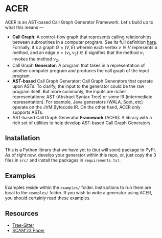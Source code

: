 # ACER

ACER is an AST-based Call Graph Generator Framework. Let's build up to what this means —

- **Call Graph**: A control-flow graph that represents calling relationships between subroutines in a computer program. See its full definition [here](https://www.wikiwand.com/en/Call_graph). Formally, it's a graph $G = (V, E)$ wherein each vertex $v \in V$ represents a method, and an edge $e = (v_1, v_2) \in E$ signifies that the method $v_1$ invokes the method $v_2$.
- Call Graph **Generator**: A program that takes in a representation of another computer program and produces the call graph of the input program.
- **AST-based** Call Graph Generator: Call Graph Generators that operate upon ASTs. To clarify, the input to the generator could be the raw program itself. But more commonly, the inputs are richer representations: AST (Abstract Syntax Tree) or some IR (intermediate representation). For example, Java generators (WALA, Soot, etc) operate on the JVM Bytecode IR. On the other hand, ACER only supports ASTs.
- AST-based Call Graph Generator **Framework** (ACER): A library with a rich set of utilities to help develop AST-based Call Graph Generators.


## Installation
This is a Python library that we have yet to (but will soon) package to PyPI. As of right now, develop your generator within this repo, or, just copy the 3 files in `src/` and install the packages in `requirements.txt`.

## Examples
Examples reside within the `examples/` folder. Instructions to run them are local to the `examples/` folder. If you wish to write a generator using ACER, you should certainly read these examples.

## Resources

- [Tree-Sitter](https://github.com/tree-sitter/tree-sitter)
- [SCAM'23 Paper](https://arxiv.org/pdf/2308.15669.pdf)
